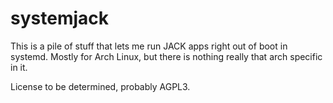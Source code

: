  # systemjack

This is a pile of stuff that lets me run JACK apps right out of boot in systemd.   Mostly for Arch Linux, but there is nothing really that arch specific in it.

License to be determined, probably AGPL3.
